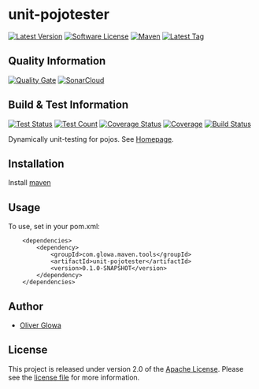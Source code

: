 # unit-pojotester
[![Latest Version](https://img.shields.io/github/v/release/ollily/unit-pojotester?include_prereleases&logo=github&style=plastic)](https://github.com/ollily/unit-pojotester/releases)
[![Software License](https://img.shields.io/github/license/ollily/unit-pojotester?style=plastic)](LICENSE.md)
[![Maven](https://img.shields.io/maven-central/v/com.glowa.maven.parent/unit-pojotester?logo=apache&style=plastic)](https://mvnrepository.com/artifact/com.glowa.maven.tools/unit-pojotester)
[![Latest Tag](https://img.shields.io/github/v/tag/ollily/unit-pojotester?logo=github&style=plastic)](https://github.com/ollily/unit-pojotester/tags)

## Quality Information

[![Quality Gate](https://sonarcloud.io/api/project_badges/quality_gate?project=ollily_unit-pojotester)](https://sonarcloud.io/dashboard?id=ollily_unit-pojotester)
[![SonarCloud](https://sonarcloud.io/images/project_badges/sonarcloud-black.svg)](https://sonarcloud.io/dashboard?id=ollily_unit-pojotester)


## Build & Test Information

[![Test Status](https://img.shields.io/sonar/test_success_density/ollily_unit-pojotester?logo=sonarcloud&server=https%3A%2F%2Fsonarcloud.io&sonarVersion=4.2&style=plastic)](https://sonarcloud.io/project/dashboard?id=ollily_unit-pojotester)
[![Test Count](https://img.shields.io/sonar/tests/ollily_unit-pojotester?compact_message&logo=sonarcloud&server=https%3A%2F%2Fsonarcloud.io&style=plastic)](https://sonarcloud.io/project/dashboard?id=ollily_unit-pojotester)
[![Coverage Status](https://img.shields.io/sonar/coverage/ollily_unit-pojotester?logo=sonarcloud&server=https%3A%2F%2Fsonarcloud.io&style=plastic)](https://sonarcloud.io/project/dashboard?id=ollily_unit-pojotester)
[![Coverage](https://sonarcloud.io/api/project_badges/measure?project=ollily_unit-pojotester&metric=coverage)](https://sonarcloud.io/dashboard?id=ollily_unit-pojotester)
[![Build Status](https://img.shields.io/jenkins/build?jobUrl=ollily%2Funit-pojotester&logo=jenkins&style=plastic)](https://ci.jenkins.io/job/ollily/unit-pojotester/)


Dynamically unit-testing for pojos. See [Homepage](https://github.com/The-oGlow/unit-pojotester).

## Installation

Install [maven](https://maven.apache.org/install.html)

## Usage

To use, set in your pom.xml:

```
	<dependencies>
		<dependency>
			<groupId>com.glowa.maven.tools</groupId>
			<artifactId>unit-pojotester</artifactId>
			<version>0.1.0-SNAPSHOT</version>
		</dependency>
	</dependencies>
```

## Author

- [Oliver Glowa](https://github.com/ollily)


## License

This project  is released under version 2.0 of the [Apache License](https://github.com/The-oGlow/unit-pojotester/blob/master/LICENSE).
Please see the [license file](https://github.com/The-oGlow/unit-pojotester/blob/master/LICENSE) for more information.
